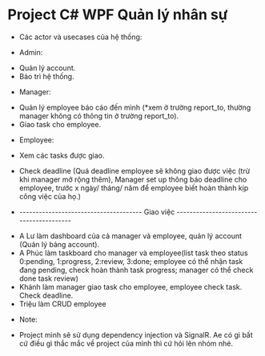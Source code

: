 # Project C# WPF Quản lý nhân sự

* Các actor và usecases của hệ thống: 
- Admin: 
+ Quản lý account. 
+ Bảo trì hệ thống.
- Manager: 
+ Quản lý employee báo cáo đến mình (*xem ở trường report_to, 
thường manager không có thông tin ở trường report_to). 
+ Giao task cho employee.
- Employee:
+ Xem các tasks được giao. 
+ Check deadline (Quá deadline employee sẽ không giao được việc (trừ khi manager mở rộng thêm),
Manager set up thông báo deadline cho employee, trước x ngày/ tháng/ năm để employee biết hoàn thành
kịp công việc của họ.)

+ -------------------------------------- Giao việc -----------------------------------------

- A Lư làm dashboard của cả manager và employee, quản lý account (Quản lý bảng account).
- A Phúc làm taskboard cho manager và employee(list task theo status 0:pending, 1:progress, 2:review, 3:done; employee có thể nhận task đang pending, check hoàn thành task progress; manager có thể check done task review)
- Khánh làm manager giao task cho employee, employee
check task. Check deadline.
- Triệu làm CRUD employee

* Note: 
- Project mình sẽ sử dụng dependency injection và SignalR. Ae có gì bất cứ điều gì
thắc mắc về project của mình thì cứ hỏi lên nhóm nhé.
